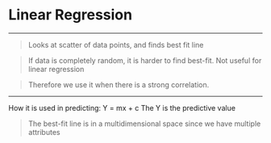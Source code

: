 # Linear Regression

---
>Looks at scatter of data points, and finds best fit line

>If data is completely random, it is harder to find best-fit. Not useful for linear regression

>Therefore we use it when there is a strong correlation.

---
How it is used in predicting:
Y = mx + c
The Y is the predictive value
>The best-fit line is in a multidimensional space since we have multiple attributes

